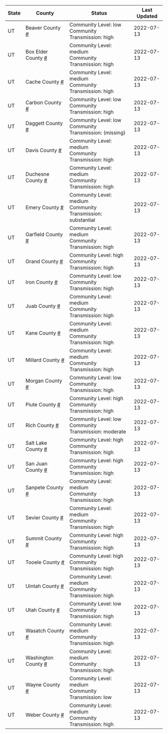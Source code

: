 State | County | Status | Last Updated
--- | --- | --- | --- 
UT | Beaver County <a href="#beaver_county">#</a> | <a name="beaver_county"></a>Community Level: low<br/>Community Transmission: high | 2022-07-13
UT | Box Elder County <a href="#box_elder_county">#</a> | <a name="box_elder_county"></a>Community Level: medium<br/>Community Transmission: high | 2022-07-13
UT | Cache County <a href="#cache_county">#</a> | <a name="cache_county"></a>Community Level: medium<br/>Community Transmission: high | 2022-07-13
UT | Carbon County <a href="#carbon_county">#</a> | <a name="carbon_county"></a>Community Level: low<br/>Community Transmission: high | 2022-07-13
UT | Daggett County <a href="#daggett_county">#</a> | <a name="daggett_county"></a>Community Level: low<br/>Community Transmission: (missing) | 2022-07-13
UT | Davis County <a href="#davis_county">#</a> | <a name="davis_county"></a>Community Level: medium<br/>Community Transmission: high | 2022-07-13
UT | Duchesne County <a href="#duchesne_county">#</a> | <a name="duchesne_county"></a>Community Level: medium<br/>Community Transmission: high | 2022-07-13
UT | Emery County <a href="#emery_county">#</a> | <a name="emery_county"></a>Community Level: medium<br/>Community Transmission: substantial | 2022-07-13
UT | Garfield County <a href="#garfield_county">#</a> | <a name="garfield_county"></a>Community Level: medium<br/>Community Transmission: high | 2022-07-13
UT | Grand County <a href="#grand_county">#</a> | <a name="grand_county"></a>Community Level: high<br/>Community Transmission: high | 2022-07-13
UT | Iron County <a href="#iron_county">#</a> | <a name="iron_county"></a>Community Level: low<br/>Community Transmission: high | 2022-07-13
UT | Juab County <a href="#juab_county">#</a> | <a name="juab_county"></a>Community Level: medium<br/>Community Transmission: high | 2022-07-13
UT | Kane County <a href="#kane_county">#</a> | <a name="kane_county"></a>Community Level: medium<br/>Community Transmission: high | 2022-07-13
UT | Millard County <a href="#millard_county">#</a> | <a name="millard_county"></a>Community Level: medium<br/>Community Transmission: high | 2022-07-13
UT | Morgan County <a href="#morgan_county">#</a> | <a name="morgan_county"></a>Community Level: low<br/>Community Transmission: high | 2022-07-13
UT | Piute County <a href="#piute_county">#</a> | <a name="piute_county"></a>Community Level: high<br/>Community Transmission: high | 2022-07-13
UT | Rich County <a href="#rich_county">#</a> | <a name="rich_county"></a>Community Level: low<br/>Community Transmission: moderate | 2022-07-13
UT | Salt Lake County <a href="#salt_lake_county">#</a> | <a name="salt_lake_county"></a>Community Level: high<br/>Community Transmission: high | 2022-07-13
UT | San Juan County <a href="#san_juan_county">#</a> | <a name="san_juan_county"></a>Community Level: high<br/>Community Transmission: high | 2022-07-13
UT | Sanpete County <a href="#sanpete_county">#</a> | <a name="sanpete_county"></a>Community Level: medium<br/>Community Transmission: high | 2022-07-13
UT | Sevier County <a href="#sevier_county">#</a> | <a name="sevier_county"></a>Community Level: medium<br/>Community Transmission: high | 2022-07-13
UT | Summit County <a href="#summit_county">#</a> | <a name="summit_county"></a>Community Level: high<br/>Community Transmission: high | 2022-07-13
UT | Tooele County <a href="#tooele_county">#</a> | <a name="tooele_county"></a>Community Level: high<br/>Community Transmission: high | 2022-07-13
UT | Uintah County <a href="#uintah_county">#</a> | <a name="uintah_county"></a>Community Level: medium<br/>Community Transmission: high | 2022-07-13
UT | Utah County <a href="#utah_county">#</a> | <a name="utah_county"></a>Community Level: low<br/>Community Transmission: high | 2022-07-13
UT | Wasatch County <a href="#wasatch_county">#</a> | <a name="wasatch_county"></a>Community Level: medium<br/>Community Transmission: high | 2022-07-13
UT | Washington County <a href="#washington_county">#</a> | <a name="washington_county"></a>Community Level: medium<br/>Community Transmission: high | 2022-07-13
UT | Wayne County <a href="#wayne_county">#</a> | <a name="wayne_county"></a>Community Level: medium<br/>Community Transmission: low | 2022-07-13
UT | Weber County <a href="#weber_county">#</a> | <a name="weber_county"></a>Community Level: medium<br/>Community Transmission: high | 2022-07-13
